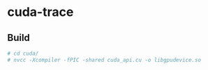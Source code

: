# cuda-trace

## Build

```sh
# cd cuda/
# nvcc -Xcompiler -fPIC -shared cuda_api.cu -o libgpudevice.so
```